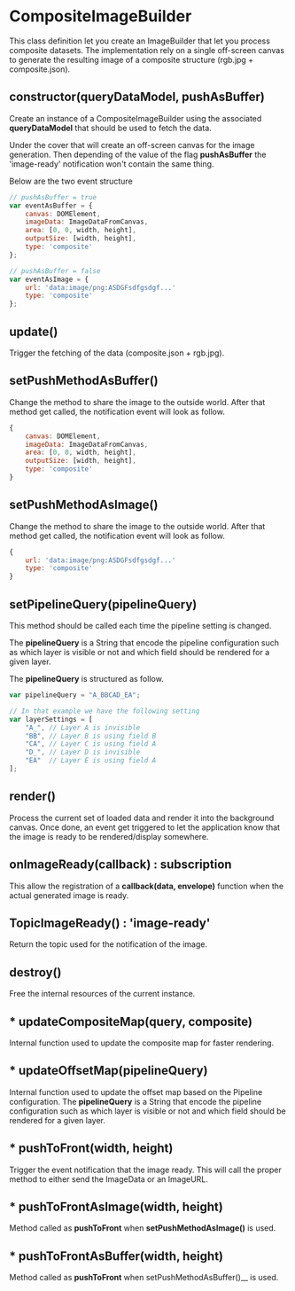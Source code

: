 # CompositeImageBuilder

This class definition let you create an ImageBuilder that let you process composite
datasets. The implementation rely on a single off-screen canvas to generate the
resulting image of a composite structure (rgb.jpg + composite.json).

## constructor(queryDataModel, pushAsBuffer)

Create an instance of a CompositeImageBuilder using the associated
__queryDataModel__ that should be used to fetch the data.

Under the cover that will create an off-screen canvas for the image generation.
Then depending of the value of the flag __pushAsBuffer__ the 'image-ready' notification
won't contain the same thing.

Below are the two event structure

```js
// pushAsBuffer = true
var eventAsBuffer = {
    canvas: DOMElement,
    imageData: ImageDataFromCanvas,
    area: [0, 0, width, height],
    outputSize: [width, height],
    type: 'composite'
};

// pushAsBuffer = false
var eventAsImage = {
    url: 'data:image/png:ASDGFsdfgsdgf...'
    type: 'composite'
};
```

## update()

Trigger the fetching of the data (composite.json + rgb.jpg).

## setPushMethodAsBuffer()

Change the method to share the image to the outside world.
After that method get called, the notification event will look as follow.

```js
{
    canvas: DOMElement,
    imageData: ImageDataFromCanvas,
    area: [0, 0, width, height],
    outputSize: [width, height],
    type: 'composite'
}
```

## setPushMethodAsImage()

Change the method to share the image to the outside world.
After that method get called, the notification event will look as follow.

```js
{
    url: 'data:image/png:ASDGFsdfgsdgf...'
    type: 'composite'
}
```

## setPipelineQuery(pipelineQuery)

This method should be called each time the pipeline setting is changed.

The __pipelineQuery__ is a String that encode the pipeline configuration such as
which layer is visible or not and which field should be rendered for a given layer.

The __pipelineQuery__ is structured as follow.

```js
var pipelineQuery = "A_BBCAD_EA";

// In that example we have the following setting
var layerSettings = [
    "A_", // Layer A is invisible
    "BB", // Layer B is using field B
    "CA", // Layer C is using field A
    "D_", // Layer D is invisible
    "EA"  // Layer E is using field A
];
```

## render()

Process the current set of loaded data and render it into the background canvas.
Once done, an event get triggered to let the application know that the image is
ready to be rendered/display somewhere.

## onImageReady(callback) : subscription

This allow the registration of a __callback(data, envelope)__ function when the
actual generated image is ready.

## TopicImageReady() : 'image-ready'

Return the topic used for the notification of the image.

## destroy()

Free the internal resources of the current instance.

## * updateCompositeMap(query, composite)

Internal function used to update the composite map for faster rendering.

## * updateOffsetMap(pipelineQuery)

Internal function used to update the offset map based on the Pipeline configuration.
The __pipelineQuery__ is a String that encode the pipeline configuration such as
which layer is visible or not and which field should be rendered for a given layer.

## * pushToFront(width, height)

Trigger the event notification that the image ready. This will call the proper
method to either send the ImageData or an ImageURL.

## * pushToFrontAsImage(width, height)

Method called as __pushToFront__ when __setPushMethodAsImage()__ is used.

## * pushToFrontAsBuffer(width, height)

Method called as __pushToFront__ when setPushMethodAsBuffer()__ is used.


